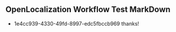 ## OpenLocalization Workflow Test MarkDown
* 1e4cc939-4330-49fd-8997-edc5fbccb969 thanks!

<!--HONumber=Aug16_HO5-->


